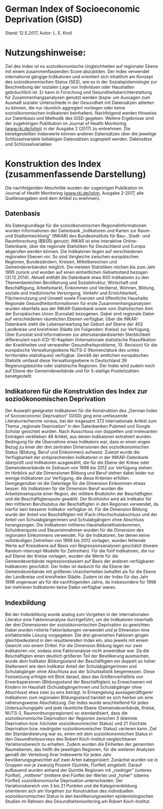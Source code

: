 # German Index of Socioeconomic Deprivation (GISD)
Stand: 12.5.2017, Autor: L. E. Kroll

# Nutzungshinweise:
Ziel des Index ist es sozioökonomische Ungleichheiten auf regionaler Ebene mit einem zusammenfassenden Score abzubilden. Der Index verwendet international gängige Indikatoren und orientiert sich inhaltlich am Konzept des sozioökonomischen Status (SES), wie es in der Sozialepidemiologie zur Beschreibung der sozialen Lage von Individuen oder Haushalten gebräuchlich ist. Er kann in Forschung und Gesundheitsberichterstattung für Zusammenhangsanalysen genutzt werden (bspw. um Aussagen zum Ausmaß sozialer Unterschiede in der Gesundheit mit Datensätzen ableiten zu können, die nur räumlich aggregiert vorliegen oder keine sozioökonomischen Indikatoren beinhalten). Nachfolgend werden Hinweise zur Datenbasis und Methodik des GISD gegeben. Weitere Ergebnisse sind der zugehörigen Publikation im Journal of Health Monitoring (www.rki.de/johm) in der Ausgabe 2 (2017) zu entnehmen. 
Die bereitgestellten Indexwerte können anderen Datensätzen über die jeweilige Schlüsselvariable beliebigen Datensätzen zugespielt werden. 
Datensätze und Schlüsselvariablen

# Konstruktion des Index (zusammenfassende Darstellung)
Die nachfolgenden Abschnitte wurden der zugeörigen Publikation im Journal of Health Monitoring (www.rki.de/johm, Ausgabe 2-2017, alle Quellenangaben sind dem Artikel zu enehmen). 

## Datenbasis
Als Datengrundlage für die sozioökonomischen Regionalinformationen wurden Informationen der Datenbank „Indikatoren und Karten zur Raum- und Stadtentwicklung“ (INKAR) des Bundesinstituts für Bau-, Stadt- und Raumforschung (BBSR) genutzt. INKAR ist eine interaktive Online-Datenbank, über die regionale Statistiken für Deutschland und Europa abgerufen werden können. Die Indikatoren liegen auf verschiedenen regionalen Ebenen vor. So sind Vergleiche zwischen europäischen Regionen, Bundesländern, Kreisen, Mittelbereichen und Gemeindeverbänden möglich. Die meisten Statistiken reichen bis zum Jahr 1995 zurück und wurden auf einen einheitlichen Gebietsstand bezogen (31.12.2014). Aktuell enthält die Datenbank etwa 600 Indikatoren zu den Themenbereichen Bevölkerung und Sozialstruktur, Wirtschaft und Beschäftigung, Arbeitsmarkt, Einkommen und Verdienst, Wohnen, Bildung, soziale und medizinische Versorgung, Verkehr und Erreichbarkeit, Flächennutzung und Umwelt sowie Finanzen und öffentliche Haushalte. 
Regionale Gesundheitsinformationen für erste Zusammenhangsanalysen wurden ebenfalls aus der INKAR-Datenbank sowie vom Statistischen Amt der Europäischen Union (Eurostat) bezogenen. Dabei sind regionale Daten auf verschiedenen räumlichen Ebenen verfügbar. Über die INKAR-Datenbank steht die Lebenserwartung bei Geburt auf Ebene der 402 Landkreise und kreisfreien Städte (im Folgenden: Kreise) zur Verfügung. Über Eurostat sind Informationen zur altersstandardisierten Sterblichkeit differenziert nach ICD-10-Kapiteln (Internationale statistische Klassifikation der Krankheiten und verwandter Gesundheitsprobleme, 10. Revision) für die europäische Verwaltungsebene NUTS-2 (Nomenclature des unités territoriales statistiques) verfügbar. Gemäß der amtlichen europäischen Statistik umfasst diese Verwaltungsebene in Deutschland 39 Regierungsbezirke oder statistische Regionen. Der Index wird zudem noch auf Ebene der Gemeindeverbände und für 5-stellige Postleitzahlen bereitgestellt.

## Indikatoren für die Konstruktion des Index zur sozioökonomischen Deprivation
Der Auswahl geeigneter Indikatoren für die Konstruktion des „German Index of Socioeconomic Deprivation“ (GISD) ging eine umfassende Literaturrecherche voraus, bei der insgesamt 372 internationale Artikel zum Thema „regionale Deprivation“ in den Datenbanken Pubmed und Google Scholar gesichtet wurden. Nach Ausschluss von doppelten und irrelevanten Einträgen verblieben 49 Artikel, aus denen Indikatoren extrahiert wurden. Bedingung für die Übernahme eines Indikators war, dass er einen engen Bezug zu einer der drei zentralen Dimensionen des sozioökonomischen Status (Bildung, Beruf und Einkommen) aufweist. Zuletzt wurde die Verfügbarkeit der entsprechenden Indikatoren in der INKAR-Datenbank überprüft und Indikatoren ausgewählt, die für die Ebene der Kreise oder Gemeindeverbände im Zeitraum von 1998 bis 2012 zur Verfügung stehen. Im Hinblick auf die Dimensionen Bildung und Beruf stehen dabei leider nur wenige Indikatoren zur Verfügung, die diese Kriterien erfüllen. Demgegenüber ist die Datenlage für die Dimension Einkommen etwas besser. Als Indikatoren für die Dimension Beruf wurden die Arbeitslosenquote einer Region, der mittlere Bruttolohn der Beschäftigten und die Beschäftigtenquote gewählt. Der Bruttolohn wird als Indikator für den mittleren Berufsstatus der Beschäftigten in den Regionen verwendet, da hierfür kein besserer Indikator verfügbar ist. Für die Dimension Bildung wurde der Anteil von Beschäftigten mit (Fach-)Hochschulabschluss und der Anteil von Schulabgängerinnen und Schulabgängern ohne Abschluss herangezogen. Die Indikatoren mittleres Haushaltsnettoeinkommen, Schuldnerquote und Steuereinnahmen wurden für die Dimension des regionalen Einkommens verwendet. Für die Indikatoren, bei denen keine vollständigen Zeitreihen von 1998 bis 2012 vorlagen, wurden fehlende Werte auf Kreisebene auf Basis von Regressionsanalysen geschätzt (lineare Random-intercept-Modelle für Zeitreihen). Für die fünf Indikatoren, die nur auf Ebene der Kreise vorlagen, wurden die Werte für die Gemeindeverbände regressionsbasiert auf Basis der anderen verfügbaren Indikatoren geschätzt. Der Index ist dadurch für die Ebene der Gemeindeverbände mit größeren Unsicherheiten behaftet als für die Ebene der Landkreise und kreisfreien Städte. Zudem ist der Index für das Jahr 1998 ungenauer als für die nachfolgenden Jahre, da insbesondere für 1998 bei mehreren Indikatoren keine Daten verfügbar waren.

## Indexbildung
Bei der Indexbildung wurde analog zum Vorgehen in der internationalen Literatur eine Faktorenanalyse durchgeführt, um die Indikatoren innerhalb der drei Dimensionen der sozioökonomischen Deprivation zu gewichten. Dabei wurden rotierte Faktorladungen verwendet und je Dimension eine einfaktorielle Lösung vorgegeben. Die drei generierten Faktoren gingen gleichbedeutend in den resultierenden Index ein, also jeweils mit einem Gewicht von einem Drittel. Für die Dimension Bildung lagen nur zwei Indikatoren vor, sodass eine Faktoranalyse nicht anwendbar war. Da die Beschäftigten einen deutlich größeren Teil der Bevölkerung ausmachen, wurde dem Indikator Bildungsstand der Beschäftigten ein doppelt so hoher Stellenwert wie dem Indikator Anteil der Schulabgängerinnen und Schulabgänger ohne Abschluss aus der Schulstatistik beigemessen. Diese Festsetzung erfolgte mit Blick darauf, dass das Größenverhältnis von Erwerbspersonen (Bildungsstand der Beschäftigten) zu Erwachsenen mit Kindern im Haushalt (Schulabgängerinnen und Schulabgänger ohne Abschluss) etwa zwei zu eins beträgt. In Ermangelung aussagekräftigerer Indikatoren zum regionalen Bildungsstand handelt es sich hierbei um eine näherungsweise Abschätzung. 
Der Index wurde anschließend für jedes Untersuchungsjahr und jede räumliche Ebene (Gemeindeverbände, Kreise, NUTS-2, Raumordnungsregionen) so standardisiert, dass die sozioökonomische Deprivation der Regionen zwischen 3 (kleinste Deprivation bzw. höchster sozioökonomischer Status) und 21 (höchste Deprivation bzw. niedrigster sozioökonomischer Status) variieren kann. Ziel der Standardisierung war es, einen mit dem sozioökonomischen Status in den Gesundheitssurveys des Robert Koch-Institut vergleichbaren Variationsbereich zu erhalten. Zudem wurden die Einheiten der genannten Raumebenen, das heißt die jeweiligen Regionen, für die weiteren Analysen gemäß der Verteilung ihrer Indexwerte für jedes Jahr bevölkerungsgewichtet auf zwei Arten kategorisiert: Zunächst wurden sie in Gruppen von je zwanzig Prozent (Quintile, Fünftel) eingeteilt. Darauf aufbauend wurden anhand der Quintile Regionen mit „niedriger“ (unteres Fünftel), „mittlerer“ (mittlere drei Fünftel der Werte) und „hoher“ (oberes Fünftel) sozioökonomische Deprivation unterschieden. Der Variationsbereich von 3 bis 21 Punkten und die Kategorienbildung orientieren sich am Vorgehen zur Konstruktion des individuellen sozioökonomischen Status in den bevölkerungsweiten epidemiologischen Studien im Rahmen des Gesundheitsmonitoring am Robert Koch-Institut.


